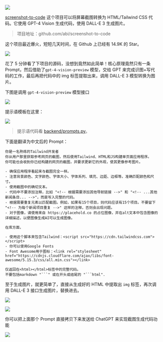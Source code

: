 
![](https://ssl.aicode.cc/mweb/17006204128230.jpg)

[screenshot-to-code](https://github.com/abi/screenshot-to-code) 这个项目可以将屏幕截图转换为 HTML/Tailwind CSS 代码。它使用 GPT-4 Vision 生成代码，使用 DALL-E 3 生成图片。

> 项目地址：github.com/abi/screenshot-to-code

这个项目最近爆火，短短几天时间，在 Github 上已经有 14.9K 的 Star。

![](https://ssl.aicode.cc/mweb/17006194187403.jpg)

花了 5 分钟看了下项目的源码，没想到竟然如此简单！核心原理竟然只有一条 Prompt，然后借助了`gpt-4-vision-preview` 模型，交给 GPT 来完成识图+写代码的工作，最后再把代码中的 img 标签提取出来，调用 DALL-E 3 模型转换为图片。

下图是调用 `gpt-4-vision-preview` 模型接口

![](https://ssl.aicode.cc/mweb/17006192302971.jpg)

提示语模板在这里：

![](https://ssl.aicode.cc/mweb/17006190399602.jpg)


> 提示语代码看 [backend/prompts.py](https://github.com/abi/screenshot-to-code/blob/main/backend/prompts.py#L1)。

下面是翻译为中文后的 Prompt：

```
你是一名熟练的Tailwind开发者
你从用户那里获取参考网页的截图，然后使用Tailwind、HTML和JS构建单页面应用程序。
你可能也会收到你已经构建的网页的截图，并要求更新它的外观，使其更像参考图片。

- 确保应用程序看起来与截图完全一样。
- 注意背景颜色、文字颜色、字体大小、字体系列、填充、边距、边框等。准确匹配颜色和尺寸。
- 使用截图中的确切文本。
- 代码中不要添加注释，比如 "<!-- 根据需要添加其他导航链接 -->" 和 "<!-- ...其他新闻条目... -->"，而是写入完整的代码。
- 根据需要重复元素以匹配截图。例如，如果有15个项目，则代码应该有15个项目。不要留下 "<!-- 为每个新闻项目重复 -->" 这样的注释，否则会出现问题。
- 对于图像，请使用来自 https://placehold.co 的占位图像，并在alt文本中包含图像的详细描述，以便图像生成AI可以生成图像。

在库方面，

- 使用这个脚本来包含Tailwind：<script src="https://cdn.tailwindcss.com"></script>
- 你可以使用Google Fonts
- Font Awesome用于图标：<link rel="stylesheet" href="https://cdnjs.cloudflare.com/ajax/libs/font-awesome/5.15.3/css/all.min.css"></link>

仅返回在<html></html>标签中的完整代码。
不要包括markdown "```" 或在开头或结尾的 "```html".
```

至于生成图片，就更简单了，直接从生成好的 HTML 中提取出 `img` 标签，再次调用 DALL-E 3 接口生成图片，替换进去。

![](https://ssl.aicode.cc/mweb/17006197933581.jpg)

![](https://ssl.aicode.cc/mweb/17006198652874.jpg)


你可以把上面那个 Prompt 直接拷贝下来发送给 ChatGPT 来实现截图生成代码功能

![](https://ssl.aicode.cc/mweb/17006222165833.jpg)

